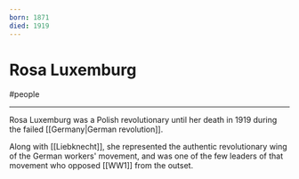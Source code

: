 ```yaml
---
born: 1871
died: 1919
---
```

# Rosa Luxemburg
#people

---
Rosa Luxemburg was a Polish revolutionary until her death in 1919 during the failed [[Germany|German revolution]]. 

Along with [[Liebknecht]], she represented the authentic revolutionary wing of the German workers' movement, and was one of the few leaders of that movement who opposed [[WW1]] from the outset. 